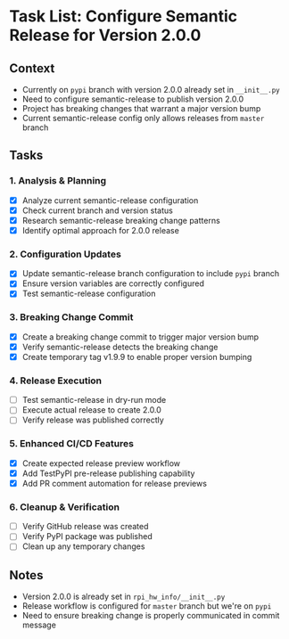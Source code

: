 # Task List: Configure Semantic Release for Version 2.0.0

## Context
- Currently on `pypi` branch with version 2.0.0 already set in `__init__.py`
- Need to configure semantic-release to publish version 2.0.0 
- Project has breaking changes that warrant a major version bump
- Current semantic-release config only allows releases from `master` branch

## Tasks

### 1. Analysis & Planning
- [x] Analyze current semantic-release configuration
- [x] Check current branch and version status
- [x] Research semantic-release breaking change patterns
- [x] Identify optimal approach for 2.0.0 release

### 2. Configuration Updates
- [x] Update semantic-release branch configuration to include `pypi` branch
- [x] Ensure version variables are correctly configured
- [x] Test semantic-release configuration

### 3. Breaking Change Commit
- [x] Create a breaking change commit to trigger major version bump
- [x] Verify semantic-release detects the breaking change
- [x] Create temporary tag v1.9.9 to enable proper version bumping

### 4. Release Execution
- [ ] Test semantic-release in dry-run mode
- [ ] Execute actual release to create 2.0.0
- [ ] Verify release was published correctly

### 5. Enhanced CI/CD Features
- [x] Create expected release preview workflow
- [x] Add TestPyPI pre-release publishing capability
- [x] Add PR comment automation for release previews

### 6. Cleanup & Verification
- [ ] Verify GitHub release was created
- [ ] Verify PyPI package was published
- [ ] Clean up any temporary changes

## Notes
- Version 2.0.0 is already set in `rpi_hw_info/__init__.py`
- Release workflow is configured for `master` branch but we're on `pypi`
- Need to ensure breaking change is properly communicated in commit message 
